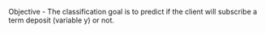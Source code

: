 Objective -
The classification goal is to predict if the client will subscribe a term deposit (variable y) or not.